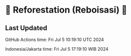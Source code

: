 
# 🌳 Reforestation (Reboisasi) 🌲

## Last Updated

GitHub Actions time: Fri Jul  5 10:19:10 UTC 2024

Indonesia/Jakarta time: Fri Jul  5 17:19:10 WIB 2024
